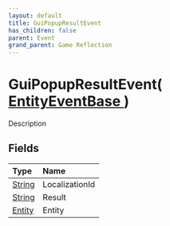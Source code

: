 ```yaml
---
layout: default
title: GuiPopupResultEvent
has_children: false
parent: Event
grand_parent: Game Reflection
---
```

# GuiPopupResultEvent( [ EntityEventBase ](/docs/game-reflection/events/entity_event_base) )
Description 

## Fields

| Type | Name |
|:-------------|:--------------|
| [String](/docs/game-reflection/components/string) | LocalizationId |
| [String](/docs/game-reflection/components/string) | Result |
| [Entity](/docs/game-reflection/classes/entity) | Entity |

